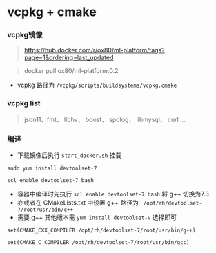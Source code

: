 # vcpkg + cmake

### vcpkg镜像 


> https://hub.docker.com/r/ox80/ml-platform/tags?page=1&ordering=last_updated

> docker pull ox80/ml-platform:0.2

* vcpkg 路径为 `/vcpkg/scripts/buildsystems/vcpkg.cmake`

### vcpkg list

> json11、fmt、 libhv、 boost、 spdlog、 libmysql、 curl ...


### 编译

* 下载镜像后执行 `start_docker.sh` 挂载


```
sudo yum install devtoolset-7

scl enable devtoolset-7 bash
```

* 容器中编译时先执行 `scl enable devtoolset-7 bash` 将 g++ 切换为7.3
* 亦或者在 CMakeLists.txt 中设置 g++ 路径为 ` /opt/rh/devtoolset-7/root/usr/bin/c++`
* 需要 g++ 其他版本需 `yum install devtoolset-V` 选择即可

```
set(CMAKE_CXX_COMPILER /opt/rh/devtoolset-7/root/usr/bin/g++)

set(CMAKE_C_COMPILER /opt/rh/devtoolset-7/root/usr/bin/gcc)
```

